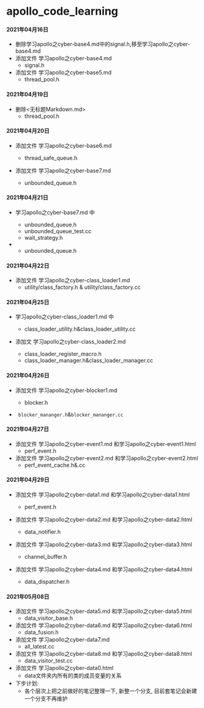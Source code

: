 # apollo_code_learning


#### 2021年04月16日 
- 删除学习apollo之cyber-base4.md中的signal.h,移至学习apollo之cyber-base4.md
- 添加文件 学习apollo之cyber-base4.md
    - signal.h
- 添加文件 学习apollo之cyber-base5.md
    - thread_pool.h

#### 2021年04月19日 

- 删除<无标题Markdown.md>
  - thread_pool.h

#### 2021年04月20日 

- 添加文件 学习apollo之cyber-base6.md
    - thread_safe_queue.h

- 添加文件 学习apollo之cyber-base7.md
  - unbounded_queue.h
  
#### 2021年04月21日 

- 学习apollo之cyber-base7.md 中
    - unbounded_queue.h
    - unbounded_queue_test.cc
    - wait_strategy.h

- - unbounded_queue.h

#### 2021年04月22日 

- 添加文件 学习apollo之cyber-class_loader1.md
  - utility/class_factory.h & utility/class_factory.cc

#### 2021年04月25日 

- 学习apollo之cyber-class_loader1.md 中
  - class_loader_utility.h&class_loader_utility.cc

- 添加文 学习apollo之cyber-class_loader2.md 
  - class_loader_register_macro.h
  - class_loader_manager.h&class_loader_manager.cc

#### 2021年04月26日 

- 添加文件 学习apollo之cyber-blocker1.md

  - blocker.h
- ` blocker_mananger.h`&`blocker_mananger.cc`
  
#### 2021年04月27日 

- 添加文件 学习apollo之cyber-event1.md 和学习apollo之cyber-event1.html
  - perf_event.h
- 添加文件 学习apollo之cyber-event2.md 和学习apollo之cyber-event2.html
  - perf_event_cache.h&.cc
  
#### 2021年04月29日 

- 添加文件 学习apollo之cyber-data1.md 和学习apollo之cyber-data1.html
  - perf_event.h
  
- 添加文件 学习apollo之cyber-data2.md 和学习apollo之cyber-data2.html
  - data_notifier.h
  
- 添加文件 学习apollo之cyber-data3.md 和学习apollo之cyber-data3.html
  - channel_buffer.h      
   
- 添加文件 学习apollo之cyber-data4.md 和学习apollo之cyber-data4.html
  - data_dispatcher.h 

#### 2021年05月08日 
- 添加文件 学习apollo之cyber-data5.md 和学习apollo之cyber-data5.html
  - data_visitor_base.h   
- 添加文件 学习apollo之cyber-data6.md 和学习apollo之cyber-data6.html
  - data_fusion.h    
- 添加文件 学习apollo之cyber-data7.md
  - all_latest.cc  
- 添加文件 学习apollo之cyber-data8.md 和学习apollo之cyber-data8.html
  - data_visitor_test.cc  
- 添加文件 学习apollo之cyber-data0.html
  - data文件夹内所有的类的成员变量的关系
- 下步计划:
  - 各个层次上把之前做好的笔记整理一下, 新整一个分支, 目前套笔记会新建一个分支不再维护  
